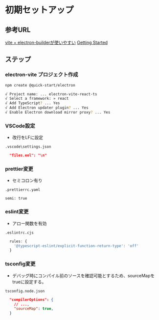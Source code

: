 # 初期セットアップ

## 参考URL

[vite + electron-builderが使いやすい](https://zenn.dev/hikaelis/articles/b0e68ec5f7a30e)
[Getting Started](https://evite.netlify.app/guide/)

## ステップ

### electron-vite プロジェクト作成

```sh
npm create @quick-start/electron
```

```sh
√ Project name: ... electron-vite-react-ts
√ Select a framework: » react
√ Add TypeScript? ... Yes
√ Add Electron updater plugin? ... Yes
√ Enable Electron download mirror proxy? ... Yes
```

### VSCode設定

- 改行をLFに設定

`.vscode\settings.json`

```json
  "files.eol": "\n"
```

### prettier変更

- セミコロン有り

`.prettierrc.yaml`

```prettier
semi: true
```

### eslint変更

- アロー関数を有効

`.eslintrc.cjs`

```cjs
  rules: {
    '@typescript-eslint/explicit-function-return-type': 'off'
  }
```

### tsconfig変更

- デバッグ時にコンパイル前のソースを確認可能とするため、sourceMapをtrueに設定する。

`tsconfig.node.json`

```json
  "compilerOptions": {
    // ...,
    "sourceMap": true,
  }
```
